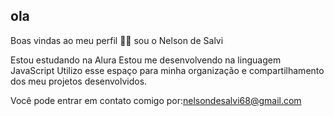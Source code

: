 ## ola
Boas vindas ao meu perfil 💙💙
sou o Nelson de Salvi

Estou estudando na Alura
Estou me desenvolvendo na linguagem JavaScript
Utilizo esse espaço para minha organização e compartilhamento dos meu projetos desenvolvidos.

Você pode entrar em contato comigo por:nelsondesalvi68@gmail.com



